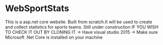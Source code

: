 # WebSportStats
This is a asp.net core website. Built from scratch.It will be used to create and collect statistics for sports teams.
Still under construction
IF YOU WISH TO CHECK IT OUT BY CLONING IT
-> Have visual studio 2015 
-> Make sure Microsoft .Net Core is installed on your machine
